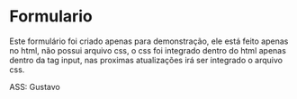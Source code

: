 # Formulario
Este formulário foi criado apenas para demonstração, ele está feito apenas no html, não possui arquivo css, o css foi integrado dentro do html apenas dentro da tag input, nas proximas atualizações irá ser integrado o arquivo css.



ASS: Gustavo
